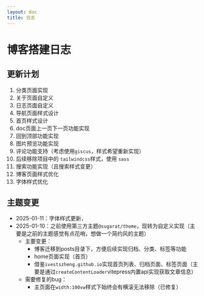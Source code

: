 ```yaml
---
layout: doc
title: 日志
---
```

# 博客搭建日志

## 更新计划
1. 分类页面实现
2. 关于页面自定义
3. 日志页面自定义
4. 导航页面样式设计
5. 首页样式设计
6. doc页面上一页下一页功能实现
7. 回到顶部功能实现
8. 图片预览功能实现
9. 评论功能支持（考虑使用`giscus`，样式希望重新实现）
10. 后续移除项目中的 `tailwindcss`样式，使用 `sass`
11. 搜索功能实现（且搜索样式变更）
12. 博客页面样式优化
13. 字体样式优化


## 主题变更
+ 2025-01-11：字体样式更新，
+ 2025-01-10：之前使用第三方主题`@sugarat/theme`，现转为自定义实现（主要是之前的主题感觉有点花哨，想做一个简约风的主题）
  + 主要变更：
    - 博客迁移到posts目录下，方便后续实现归档、分类、标签等功能
    - home页面实现（首页）
    - 借鉴`ivestszheng.github.io`实现首页列表、归档页面、标签页面（主要是通过`createContentLoader`vitepress内置api实现获取文章信息）
  + 需要修复的bug：
    - 主页面在`width:100vw`样式下始终会有横滚无法移除（已修复）
    
  